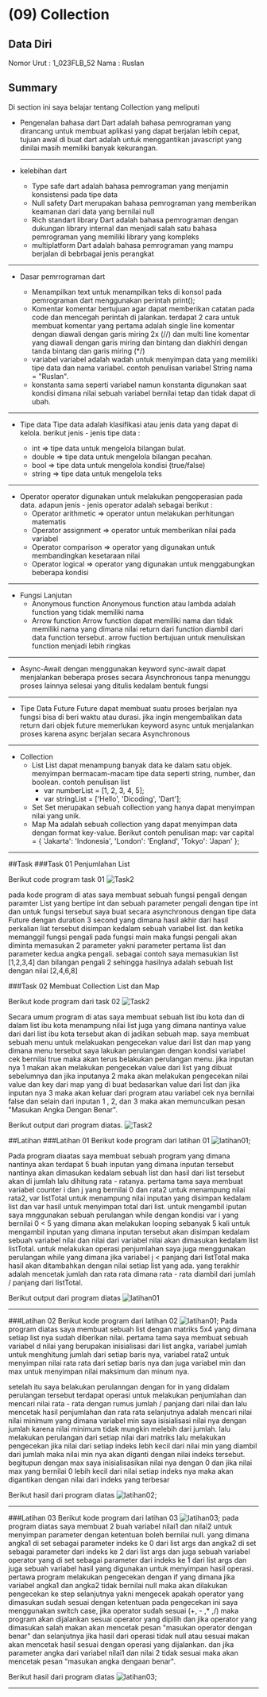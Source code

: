 # (09) Collection

## Data Diri

Nomor Urut : 1_023FLB_52
Nama : Ruslan

## Summary

Di section ini saya belajar tentang Collection yang meliputi

- Pengenalan bahasa dart
  Dart adalah bahasa pemrograman yang dirancang untuk membuat aplikasi yang dapat berjalan lebih cepat, tujuan awal di buat dart adalah untuk menggantikan javascript yang dinilai masih memiliki banyak kekurangan.
  ***
- kelebihan dart

  - Type safe
    dart adalah bahasa pemrograman yang menjamin konsistensi pada tipe data
  - Null safety
    Dart merupakan bahasa pemrograman yang memberikan keamanan dari data yang bernilai null
  - Rich standart library
    Dart adalah bahasa pemrograman dengan dukungan library internal dan menjadi salah satu bahasa pemrograman yang memiliki library yang kompleks
  - multiplatform
    Dart adalah bahasa pemrograman yang mampu berjalan di bebrbagai jenis perangkat

---

- Dasar pemrrograman dart

  - Menampilkan text
    untuk menampilkan teks di konsol pada pemrograman dart menggunakan perintah print();
  - Komentar
    komentar bertujuan agar dapat memberikan catatan pada code dan mencegah perintah di jalankan. terdapat 2 cara untuk membuat komentar yang pertama adalah single line komentar dengan diawali dengan garis miring 2x (//) dan multi line komentar yang diawali dengan garis miring dan bintang dan diakhiri dengan tanda bintang dan garis miring (\*/)
  - variabel
    variabel adalah wadah untuk menyimpan data yang memiliki tipe data dan nama variabel. contoh penulisan variabel String nama = "Ruslan".
  - konstanta
    sama seperti variabel namun konstanta digunakan saat kondisi dimana nilai sebuah variabel bernilai tetap dan tidak dapat di ubah.

---

- Tipe data
  Tipe data adalah klasifikasi atau jenis data yang dapat di kelola. berikut jenis - jenis tipe data :

  - int => tipe data untuk mengelola bilangan bulat.
  - double => tipe data untuk mengelola bilangan pecahan.
  - bool => tipe data untuk mengelola kondisi (true/false)
  - string => tipe data untuk mengelola teks

---

- Operator
  operator digunakan untuk melakukan pengoperasian pada data. adapun jenis - jenis operator adalah sebagai berikut :
  - Operator arithmetic => operator untun melakukan perhitungan matematis
  - Operator assignment => operator untuk memberikan nilai pada variabel
  - Operator comparison => operator yang digunakan untuk membandingkan kesetaraan nilai
  - Operator logical => operator yang digunakan untuk menggabungkan beberapa kondisi

---

- Fungsi Lanjutan
  - Anonymous function
    Anonymous function atau lambda adalah function yang tidak memiliki nama
  - Arrow function
    Arrow function dapat memiliki nama dan tidak memiliki nama yang dimana nilai return dari function diambil dari data function tersebut. arrow fuction bertujuan untuk menuliskan function menjadi lebih ringkas

---

- Async-Await
  dengan menggunakan keyword sync-await dapat menjalankan beberapa proses secara Asynchronous tanpa menunggu proses lainnya selesai yang ditulis kedalam bentuk fungsi

---

- Tipe Data Future
  Future dapat membuat suatu proses berjalan nya fungsi bisa di beri waktu atau durasi. jika ingin mengembalikan data return dari objek future memerlukan keyword async untuk menjalankan proses karena async berjalan secara Asynchronous

---

- Collection
  - List
    List dapat menampung banyak data ke dalam satu objek. menyimpan bermacam-macam tipe data seperti string, number, dan boolean. contoh penulisan list
    - var numberList = [1, 2, 3, 4, 5];
    - var stringList = ['Hello', 'Dicoding', 'Dart'];
  - Set
    Set merupakan sebuah collection yang hanya dapat menyimpan nilai yang unik.
  - Map
    Ma adalah sebuah collection yang dapat menyimpan data dengan format key-value. Berikut contoh penulisan map:
    var capital = {
    'Jakarta': 'Indonesia',
    'London': 'England',
    'Tokyo': 'Japan'
    };

---

##Task
###Task 01
Penjumlahan List

Berikut code program task 01
![Task2](../screenshots/output%20task%201.png)

pada kode program di atas saya membuat sebuah fungsi pengali dengan paramter List yang bertipe int dan sebuah parameter pengali dengan tipe int dan untuk fungsi tersebut saya buat secara asynchronous dengan tipe data Future dengan duration 3 second yang dimana hasil akhir dari hasil perkalian liat tersebut disimpan kedalam sebuah variabel list. dan ketika memanggil fungsi pengali pada fungsi main maka fungsi pengali akan diminta memasukan 2 parameter yakni parameter pertama list dan parameter kedua angka pengali. sebagai contoh saya memasukian list [1,2,3,4] dan bilangan pengali 2 sehingga hasilnya adalah sebuah list dengan nilai [2,4,6,8]

###Task 02
Membuat Collection List dan Map

Berikut kode program dari task 02
![Task2](../screenshots/code%20task%202.png)

Secara umum program di atas saya membuat sebuah list ibu kota dan di dalam list ibu kota menampung nilai list juga yang dimana nantinya value dari dari list ibu kota tersebut akan di jadikan sebuah map. saya membuat sebuah menu untuk melakuakan pengecekan value dari list dan map yang dimana menu tersebut saya lakukan perulangan dengan kondisi variabel cek bernilai true maka akan terus belakukan perulangan menu. jika inputan nya 1 makan akan melakukan pengecekan value dari list yang dibuat sebelumnya dan jika inputanya 2 maka akan melakukan pengecekan nilai value dan key dari map yang di buat bedasarkan value dari list dan jika inputan nya 3 maka akan keluar dari program atau variabel cek nya bernilai false dan selain dari inputan 1 , 2, dan 3 maka akan memunculkan pesan "Masukan Angka Dengan Benar".

Berikut output dari program diatas.
![Task2](../screenshots/hasil%20task%202.png)

##Latihan
###Latihan 01
Berikut kode program dari latihan 01
![latihan01](../screenshots/latihan1.png);

Pada program diaatas saya membuat sebuah program yang dimana nantinya akan terdapat 5 buah inputan yang dimana inputan tersebut nantinya akan dimasukan kedalam sebuah list dan hasil dari list tersebut akan di jumlah lalu dihitung rata - ratanya. pertama tama saya membuat variabel counter i dan j yang bernilai 0 dan rata2 untuk menampung nilai rata2, var listTotal untuk menampung nilai inputan yang disimpan kedalam list dan var hasil untuk menyimpan total dari list. untuk mengambil iputan saya mnggunakan sebuah perulangan while dengan kondisi var i yang bernilai 0 < 5 yang dimana akan melakukan looping sebanyak 5 kali untuk mengambil inputan yang dimana inputan tersebut akan disimpan kedalam sebuah variabel nilai dan nilai dari variabel nilai akan dimasukan kedalam list listTotal. untuk melakukan operasi penjumlahan saya juga menggunakan perulangan while yang dimana jika variabel j < panjang dari listTotal maka hasil akan ditambahkan dengan nilai setiap list yang ada. yang terakhir adalah mencetak jumlah dan rata rata dimana rata - rata diambil dari jumlah / panjang dari listTotal.

Berikut output dari program diatas
![latihan01](../screenshots/hasil_latihan1.png)

---

###Latihan 02
Berikut kode program dari latihan 02
![latihan01](../screenshots/latihan2.png);
Pada program diatas saya membuat sebuah list dengan matriks 5x4 yang dimana setiap list nya sudah diberikan nilai. pertama tama saya membuat sebuah variabel d nilai yang berupakan inisialisasi dari list angka, variabel jumlah untuk menghitung jumlah dari setiap baris nya, variabel rata2 untuk menyimpan nilai rata rata dari setiap baris nya dan juga variabel min dan max untuk menyimpan nilai maksimum dan minum nya.

setelah itu saya belakukan perulanngan dengan for in yang didalam perulangan tersebut terdapat operasi untuk melakukan penjumlahan dan mencari nilai rata - rata dengan rumus jumlah / panjang dari nilai dan lalu mencetak hasil penjumlahan dan rata rata selanjutnya adalah mencari nilai nilai minimum yang dimana variabel min saya isisialisasi nilai nya dengan jumlah karena nilai minimum tidak mungkin melebih dari jumlah. lalu melakukan perulangan dari setiap nilai dari matriks lalu melakukan pengecekan jika nilai dari setiap indeks lebh kecil dari nilai min yang diambil dari jumlah maka nilai min nya akan diganti dengan nilai indeks tersebut. begitupun dengan max saya inisialisasikan nilai nya dengan 0 dan jika nilai max yang bernilai 0 lebih kecil dari nilai setiap indeks nya maka akan digantikan dengan nilai dari indeks yang terbesar

Berikut hasil dari program diatas
![latihan02](../screenshots/hasil_latihan2.png);

---

###Latihan 03
Berikut kode program dari latihan 03
![latihan03](../screenshots/latihan3.dart.png);
pada program diatas saya membuat 2 buah variabel nilai1 dan nilai2 untuk menyimpan parameter dengan ketentuan boleh bernilai null. yang dimana angka1 di set sebagai parameter indeks ke 0 dari list args dan angka2 di set sebagai parameter dari indeks ke 2 dari list args dan juga sebuah variabel operator yang di set sebagai parameter dari indeks ke 1 dari list args dan juga sebuah variabel hasil yang digunakan untuk menyimpan hasil operasi. pertawa program melakukan pengecekan dengan if yang dimana jika variabel angka1 dan angka2 tidak bernilai null maka akan dilakukan pengecekan ke step selanjutnya yakni mengecek apakah operator yang dimasukan sudah sesuai dengan ketentuan pada pengecekan ini saya menggunakan switch case, jika operator sudah sesuai (+, - ,\* ,/) maka program akan dijalankan sesuai operator yang dipilih dan jika operator yang dimasukan salah makan akan mencetak pesan "masukan operator dengan benar" dan selanjutnya jika hasil dari operasi tidak null atau sesuai makan akan mencetak hasil sesuai dengan operasi yang dijalankan. dan jika parameter angka dari variabel nilai1 dan nilai 2 tidak sesuai maka akan mencetak pesan "masukan angka dengaan benar".

Berikut hasil dari program diatas
![latihan03](../screenshots/hasil_latihan3.png);

---
